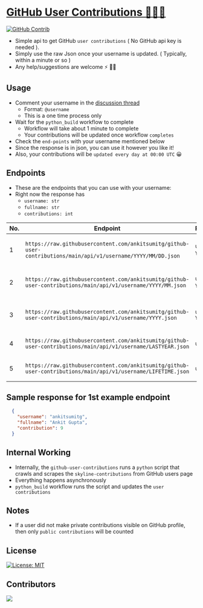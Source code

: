 # [GitHub User Contributions 👨🏻‍💻](https://github.com/ankitsumitg/github-user-contributions)
<a href="https://github.com/ankitsumitg"><img src="https://img.shields.io/github/workflow/status/ankitsumitg/github-user-contributions/python_build?logo=github&style=for-the-badge" alt="GitHub Contrib"></a>

* Simple api to get GitHub `user contributions` ( No GitHub api key is needed ).
* Simply use the raw Json once your username is updated. ( Typically, within a minute or so )
* Any help/suggestions are welcome ⚡ 👍🏻
## Usage
* Comment your username in the [discussion thread](https://github.com/ankitsumitg/github-user-contributions/discussions/1)
  * Format: `@username`
  * This is a one time process only
* Wait for the `python_build` workflow to complete
  * Workflow will take about 1 minute to complete
  * Your contributions will be updated once workflow `completes`
* Check the `end-points` with your username mentioned below
* Since the response is in json, you can use it however you like it!
* Also, your contributions will be `updated every day at 00:00 UTC` 😀


## Endpoints
* These are the endpoints that you can use with your username:
* Right now the response has 
  * `username: str`
  * `fullname: str`
  * `contributions: int`

| No. | Endpoint                                                                                                            | Parameters                  | Description                         | Example                                                                                                         |
|-----|---------------------------------------------------------------------------------------------------------------------|-----------------------------|-------------------------------------|-----------------------------------------------------------------------------------------------------------------|
| 1   | ```https://raw.githubusercontent.com/ankitsumitg/github-user-contributions/main/api/v1/username/YYYY/MM/DD.json ``` | `username` `YYYY` `MM` `DD` | Contribution for a particular Day   | https://raw.githubusercontent.com/ankitsumitg/github-user-contributions/main/api/v1/ankitsumitg/2022/07/17.json |
| 2   | ```https://raw.githubusercontent.com/ankitsumitg/github-user-contributions/main/api/v1/username/YYYY/MM.json ```    | `username` `YYYY` `MM`      | Contribution for a particular Month | https://raw.githubusercontent.com/ankitsumitg/github-user-contributions/main/api/v1/ankitsumitg/2022/07.json    |
| 3   | ```https://raw.githubusercontent.com/ankitsumitg/github-user-contributions/main/api/v1/username/YYYY.json ```       | `username` `YYYY`           | Contribution for a particular Year  | https://raw.githubusercontent.com/ankitsumitg/github-user-contributions/main/api/v1/ankitsumitg/2022.json       |
| 4   | ```https://raw.githubusercontent.com/ankitsumitg/github-user-contributions/main/api/v1/username/LASTYEAR.json ```   | `username`                  | Contribution since Last Year        | https://raw.githubusercontent.com/ankitsumitg/github-user-contributions/main/api/v1/ankitsumitg/LASTYEAR.json   |
| 5   | ```https://raw.githubusercontent.com/ankitsumitg/github-user-contributions/main/api/v1/username/LIFETIME.json ```   | `username`                  | Contribution all Lifetime 😎        | https://raw.githubusercontent.com/ankitsumitg/github-user-contributions/main/api/v1/ankitsumitg/LIFETIME.json   |

## Sample response for 1st example endpoint
```json
  {
    "username": "ankitsumitg", 
    "fullname": "Ankit Gupta", 
    "contribution": 9
  }
```

## Internal Working
* Internally, the `github-user-contributions` runs a `python` script that crawls and scrapes the `skyline-contributions` from GitHub users page
* Everything happens asynchronously
* `python_build` workflow runs the script and updates the `user contributions`

## Notes
* If a user did not make private contributions visible on GitHub profile, then only `public contributions` will be counted

## License
[![License: MIT](https://img.shields.io/badge/License-MIT-green.svg?style=for-the-badge)](https://opensource.org/licenses/MIT)

## Contributors
<a href="https://github.com/ankitsumitg/github-user-contributions/graphs/contributors">
  <img src="https://contrib.rocks/image?repo=ankitsumitg/github-user-contributions" />
</a>
